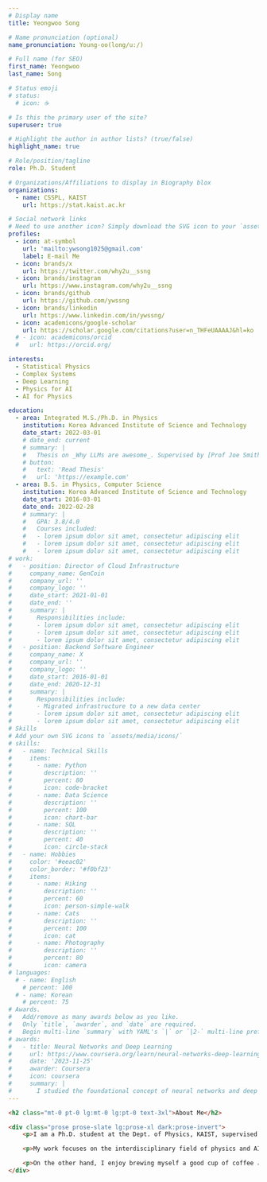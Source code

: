 ```yaml
---
# Display name
title: Yeongwoo Song

# Name pronunciation (optional)
name_pronunciation: Young-oo(long/u:/)

# Full name (for SEO)
first_name: Yeongwoo
last_name: Song

# Status emoji
# status:
  # icon: ☕️

# Is this the primary user of the site?
superuser: true

# Highlight the author in author lists? (true/false)
highlight_name: true

# Role/position/tagline
role: Ph.D. Student

# Organizations/Affiliations to display in Biography blox
organizations:
  - name: CSSPL, KAIST
    url: https://stat.kaist.ac.kr

# Social network links
# Need to use another icon? Simply download the SVG icon to your `assets/media/icons/` folder.
profiles:
  - icon: at-symbol
    url: 'mailto:ywsong1025@gmail.com'
    label: E-mail Me
  - icon: brands/x
    url: https://twitter.com/why2u__ssng
  - icon: brands/instagram
    url: https://www.instagram.com/why2u__ssng
  - icon: brands/github
    url: https://github.com/ywssng
  - icon: brands/linkedin
    url: https://www.linkedin.com/in/ywssng/
  - icon: academicons/google-scholar
    url: https://scholar.google.com/citations?user=n_THFeUAAAAJ&hl=ko
  # - icon: academicons/orcid
  #   url: https://orcid.org/

interests:
  - Statistical Physics
  - Complex Systems 
  - Deep Learning
  - Physics for AI
  - AI for Physics

education:
  - area: Integrated M.S./Ph.D. in Physics
    institution: Korea Advanced Institute of Science and Technology
    date_start: 2022-03-01
    # date_end: current
    # summary: |
    #   Thesis on _Why LLMs are awesome_. Supervised by [Prof Joe Smith](https://example.com). Presented papers at 5 IEEE conferences with the contributions being published in 2 Springer journals.
    # button:
    #   text: 'Read Thesis'
    #   url: 'https://example.com'
  - area: B.S. in Physics, Computer Science
    institution: Korea Advanced Institute of Science and Technology
    date_start: 2016-03-01
    date_end: 2022-02-28
    # summary: |
    #   GPA: 3.8/4.0
    #   Courses included:
    #   - lorem ipsum dolor sit amet, consectetur adipiscing elit
    #   - lorem ipsum dolor sit amet, consectetur adipiscing elit
    #   - lorem ipsum dolor sit amet, consectetur adipiscing elit
# work:
#   - position: Director of Cloud Infrastructure
#     company_name: GenCoin
#     company_url: ''
#     company_logo: ''
#     date_start: 2021-01-01
#     date_end: ''
#     summary: |
#       Responsibilities include:
#       - lorem ipsum dolor sit amet, consectetur adipiscing elit
#       - lorem ipsum dolor sit amet, consectetur adipiscing elit
#       - lorem ipsum dolor sit amet, consectetur adipiscing elit
#   - position: Backend Software Engineer
#     company_name: X
#     company_url: ''
#     company_logo: ''
#     date_start: 2016-01-01
#     date_end: 2020-12-31
#     summary: |
#       Responsibilities include:
#       - Migrated infrastructure to a new data center
#       - lorem ipsum dolor sit amet, consectetur adipiscing elit
#       - lorem ipsum dolor sit amet, consectetur adipiscing elit
# Skills
# Add your own SVG icons to `assets/media/icons/`
# skills:
#   - name: Technical Skills
#     items:
#       - name: Python
#         description: ''
#         percent: 80
#         icon: code-bracket
#       - name: Data Science
#         description: ''
#         percent: 100
#         icon: chart-bar
#       - name: SQL
#         description: ''
#         percent: 40
#         icon: circle-stack
#   - name: Hobbies
#     color: '#eeac02'
#     color_border: '#f0bf23'
#     items:
#       - name: Hiking
#         description: ''
#         percent: 60
#         icon: person-simple-walk
#       - name: Cats
#         description: ''
#         percent: 100
#         icon: cat
#       - name: Photography
#         description: ''
#         percent: 80
#         icon: camera
# languages:
  # - name: English
    # percent: 100
  # - name: Korean
    # percent: 75
# Awards.
#   Add/remove as many awards below as you like.
#   Only `title`, `awarder`, and `date` are required.
#   Begin multi-line `summary` with YAML's `|` or `|2-` multi-line prefix and indent 2 spaces below.
# awards:
#   - title: Neural Networks and Deep Learning
#     url: https://www.coursera.org/learn/neural-networks-deep-learning
#     date: '2023-11-25'
#     awarder: Coursera
#     icon: coursera
#     summary: |
#       I studied the foundational concept of neural networks and deep learning. By the end, I was familiar with the significant technological trends driving the rise of deep learning; build, train, and apply fully connected deep neural networks; implement efficient (vectorized) neural networks; identify key parameters in a neural network’s architecture; and apply deep learning to your own applications.
---
```

```html
<h2 class="mt-0 pt-0 lg:mt-0 lg:pt-0 text-3xl">About Me</h2>

<div class="prose prose-slate lg:prose-xl dark:prose-invert">
    <p>I am a Ph.D. student at the Dept. of Physics, KAIST, supervised by Prof. Hawoong Jeong. I am interested in the latest advances in AI from a physicist's perspective.</p>

    <p>My work focuses on the interdisciplinary field of physics and AI. Specifically, my research aims to solve the problems in physics with the help of AI, and vice versa, to understand the behaviour and functions of AI through the lens of physics.</p>

    <p>On the other hand, I enjoy brewing myself a good cup of coffee ☕️, working out at the gym 🏋️, and playing the violin 🎻.</p>
</div>
```


<!-- I am a Ph.D. student at the Dept. of Physics, KAIST (Korea Advanced Institute of Science and Technology), supervised by Prof. Hawoong Jeong. I am interested in the latest advances in AI from a physicist's perspective.

My work focuses on the interdisciplinary field of physics and AI. Specifically, my research aims to solve the problems in physics with the help of AI, and vice versa, to understand the behaviour and functions of AI through the lens of physics.

On the other hand, I enjoy brewing myself a good cup of coffee ☕️, working out at the gym 🏋️, and playing the violin 🎻. -->